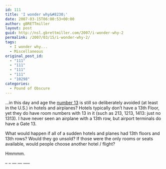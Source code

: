 ```yaml
---
id: 111
title: 'I wonder why&#8230;'
date: 2007-03-15T06:00:53+00:00
author: gBRETTmiller
layout: post
guid: http://nsl.gbrettmiller.com/2007/i-wonder-why-2
permalink: /2007/03/15/i-wonder-why-2/
tags:
  - I wonder why...
  - Miscellaneous
original_post_id:
  - "111"
  - "111"
  - "111"
  - "111"
  - "10298"
categories:
  - Pound of Obscure
---
```

&#8230;in this day and age the [number 13](http://en.wikipedia.org/wiki/13_(number)#As_lucky.2C_unlucky.2C_or_significant_number "wikipedia - 13 (number)") is still so deliberately avoided (at least in the U.S.) in hotels and airplanes? Hotels typically don&#8217;t have a 13th Floor, yet they do have room numbers with 13 in it (such as 213, 1213, 1413: just no 1313). I have never seen an airplane with a 13th row, but airport terminals do have a Gate 13.

What would happen if all of a sudden hotels and planes had 13th floors and 13th rows? Would they go unsold? If those were the only rooms or seats available, would people choose another hotel / flight?

Hmmmm.

&#8211; &#8211; &#8212; &#8212; &#8212;&#8211;